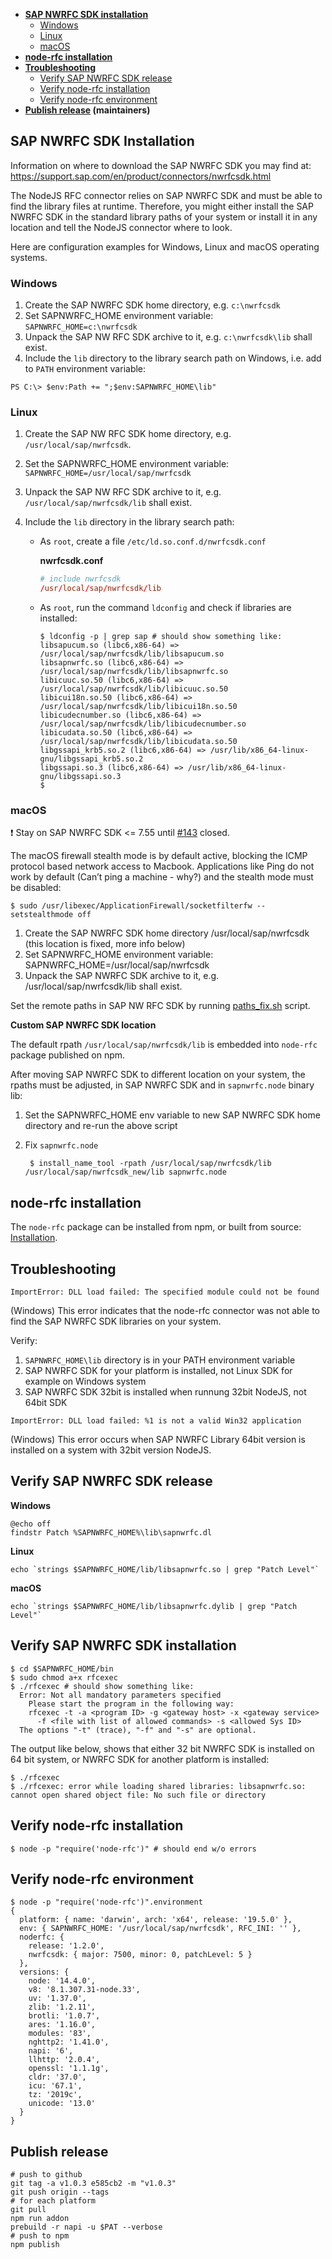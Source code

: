 -   **[SAP NWRFC SDK installation](#sap-nwrfc-sdk-installation)**
    -   [Windows](#windows)
    -   [Linux](#linux)
    -   [macOS](#macos)
-   **[node-rfc installation](#node-rfc-installation)**
-   **[Troubleshooting](#troubleshooting)**
    -   [Verify SAP NWRFC SDK release](#verify-sap-nwrfc-sdk-release)
    -   [Verify node-rfc installation](#verify-node-rfc-installation)
    -   [Verify node-rfc environment](#verify-node-rfc-environment)
-   **[Publish release](#publish-release) (maintainers)**

## SAP NWRFC SDK Installation

Information on where to download the SAP NWRFC SDK you may find at: https://support.sap.com/en/product/connectors/nwrfcsdk.html

The NodeJS RFC connector relies on SAP NWRFC SDK and must be able to find the library
files at runtime. Therefore, you might either install the SAP NWRFC SDK
in the standard library paths of your system or install it in any location and tell the
NodeJS connector where to look.

Here are configuration examples for Windows, Linux and macOS operating systems.

### Windows

1. Create the SAP NWRFC SDK home directory, e.g. `c:\nwrfcsdk`
2. Set SAPNWRFC_HOME environment variable: `SAPNWRFC_HOME=c:\nwrfcsdk`
3. Unpack the SAP NW RFC SDK archive to it, e.g. `c:\nwrfcsdk\lib` shall exist.
4. Include the `lib` directory to the library search path on Windows, i.e. add to `PATH` environment variable:

```shell
PS C:\> $env:Path += ";$env:SAPNWRFC_HOME\lib"
```

### Linux

1. Create the SAP NW RFC SDK home directory, e.g. `/usr/local/sap/nwrfcsdk`.
2. Set the SAPNWRFC_HOME environment variable: `SAPNWRFC_HOME=/usr/local/sap/nwrfcsdk`
3. Unpack the SAP NW RFC SDK archive to it, e.g. `/usr/local/sap/nwrfcsdk/lib` shall exist.
4. Include the `lib` directory in the library search path:

    - As `root`, create a file `/etc/ld.so.conf.d/nwrfcsdk.conf`

        **nwrfcsdk.conf**

        ```conf
        # include nwrfcsdk
        /usr/local/sap/nwrfcsdk/lib
        ```

    - As `root`, run the command `ldconfig` and check if libraries are installed:

        ```shell
        $ ldconfig -p | grep sap # should show something like:
        libsapucum.so (libc6,x86-64) => /usr/local/sap/nwrfcsdk/lib/libsapucum.so
        libsapnwrfc.so (libc6,x86-64) => /usr/local/sap/nwrfcsdk/lib/libsapnwrfc.so
        libicuuc.so.50 (libc6,x86-64) => /usr/local/sap/nwrfcsdk/lib/libicuuc.so.50
        libicui18n.so.50 (libc6,x86-64) => /usr/local/sap/nwrfcsdk/lib/libicui18n.so.50
        libicudecnumber.so (libc6,x86-64) => /usr/local/sap/nwrfcsdk/lib/libicudecnumber.so
        libicudata.so.50 (libc6,x86-64) => /usr/local/sap/nwrfcsdk/lib/libicudata.so.50
        libgssapi_krb5.so.2 (libc6,x86-64) => /usr/lib/x86_64-linux-gnu/libgssapi_krb5.so.2
        libgssapi.so.3 (libc6,x86-64) => /usr/lib/x86_64-linux-gnu/libgssapi.so.3
        $
        ```

### macOS

:exclamation: Stay on SAP NWRFC SDK <= 7.55 until [#143](https://github.com/SAP/node-rfc/issues/143) closed.

The macOS firewall stealth mode is by default active, blocking the ICMP protocol based network access to Macbook. Applications like Ping do not work by default (Can’t ping a machine - why?) and the stealth mode must be disabled:

```shell
$ sudo /usr/libexec/ApplicationFirewall/socketfilterfw --setstealthmode off
```

1. Create the SAP NWRFC SDK home directory /usr/local/sap/nwrfcsdk (this location is fixed, more info below)
2. Set SAPNWRFC_HOME environment variable: SAPNWRFC_HOME=/usr/local/sap/nwrfcsdk
3. Unpack the SAP NWRFC SDK archive to it, e.g. /usr/local/sap/nwrfcsdk/lib shall exist.

Set the remote paths in SAP NW RFC SDK by running [paths_fix.sh](https://github.com/SAP/PyRFC/blob/master/ci/utils/paths_fix.sh) script.

**Custom SAP NWRFC SDK location**

The default rpath `/usr/local/sap/nwrfcsdk/lib` is embedded into `node-rfc` package published on npm.

After moving SAP NWRFC SDK to different location on your system, the rpaths must be adjusted, in SAP NWRFC SDK and in `sapnwrfc.node` binary lib:

1. Set the SAPNWRFC_HOME env variable to new SAP NWRFC SDK home directory and re-run the above script
2. Fix `sapnwrfc.node`

    ```shell
     $ install_name_tool -rpath /usr/local/sap/nwrfcsdk/lib /usr/local/sap/nwrfcsdk_new/lib sapnwrfc.node
    ```

## node-rfc installation

The `node-rfc` package can be installed from npm, or built from source: [Installation](README.md#installation).

## Troubleshooting

`ImportError: DLL load failed: The specified module could not be found`

(Windows) This error indicates that the node-rfc connector was not able to find the SAP NWRFC SDK libraries on your system.

Verify:

1. `SAPNWRFC_HOME\lib` directory is in your PATH environment variable
2. SAP NWRFC SDK for your platform is installed, not Linux SDK for example on Windows system
3. SAP NWRFC SDK 32bit is installed when runnung 32bit NodeJS, not 64bit SDK

`ImportError: DLL load failed: %1 is not a valid Win32 application`

(Windows) This error occurs when SAP NWRFC Library 64bit version is installed on a system with 32bit version NodeJS.

## Verify SAP NWRFC SDK release

**Windows**

```shell
@echo off
findstr Patch %SAPNWRFC_HOME%\lib\sapnwrfc.dl
```

**Linux**

```shell
echo `strings $SAPNWRFC_HOME/lib/libsapnwrfc.so | grep "Patch Level"`
```

**macOS**

```shell
echo `strings $SAPNWRFC_HOME/lib/libsapnwrfc.dylib | grep "Patch Level"`
```

## Verify SAP NWRFC SDK installation

```shell
$ cd $SAPNWRFC_HOME/bin
$ sudo chmod a+x rfcexec
$ ./rfcexec # should show something like:
  Error: Not all mandatory parameters specified
    Please start the program in the following way:
    rfcexec -t -a <program ID> -g <gateway host> -x <gateway service>
      -f <file with list of allowed commands> -s <allowed Sys ID>
  The options "-t" (trace), "-f" and "-s" are optional.
```

The output like below, shows that either 32 bit NWRFC SDK is installed on 64 bit system, or NWRFC SDK for another platform is installed:

```shell
$ ./rfcexec
$ ./rfcexec: error while loading shared libraries: libsapnwrfc.so:
cannot open shared object file: No such file or directory
```

## Verify node-rfc installation

```shell
$ node -p "require('node-rfc')" # should end w/o errors
```

## Verify node-rfc environment

```shell
$ node -p "require('node-rfc')".environment
{
  platform: { name: 'darwin', arch: 'x64', release: '19.5.0' },
  env: { SAPNWRFC_HOME: '/usr/local/sap/nwrfcsdk', RFC_INI: '' },
  noderfc: {
    release: '1.2.0',
    nwrfcsdk: { major: 7500, minor: 0, patchLevel: 5 }
  },
  versions: {
    node: '14.4.0',
    v8: '8.1.307.31-node.33',
    uv: '1.37.0',
    zlib: '1.2.11',
    brotli: '1.0.7',
    ares: '1.16.0',
    modules: '83',
    nghttp2: '1.41.0',
    napi: '6',
    llhttp: '2.0.4',
    openssl: '1.1.1g',
    cldr: '37.0',
    icu: '67.1',
    tz: '2019c',
    unicode: '13.0'
  }
}
```

## Publish release

```shell
# push to github
git tag -a v1.0.3 e585cb2 -m "v1.0.3"
git push origin --tags
# for each platform
git pull
npm run addon
prebuild -r napi -u $PAT --verbose
# push to npm
npm publish
```
